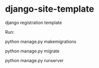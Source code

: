 # django-site-template
django registration template


Run:

python manage.py makemigrations

python manage.py migrate

python manage.py runserver
